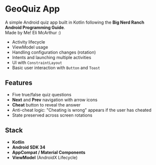 # GeoQuiz App

A simple Android quiz app built in Kotlin following the **Big Nerd Ranch Android Programming Guide**.  
Made by Me! Eli McArthur :)

- Activity lifecycle
- ViewModel usage
- Handling configuration changes (rotation)
- Intents and launching multiple activities
- UI with `ConstraintLayout`
- Basic user interaction with `Button` and `Toast`

## Features
- Five true/false quiz questions
- **Next** and **Prev** navigation with arrow icons
- **Cheat** button to reveal the answer
- Anti-cheat logic: "Cheating is wrong" appears if the user has cheated
- State preserved across screen rotations

## Stack
- **Kotlin**
- **Android SDK 34**
- **AppCompat / Material Components**
- **ViewModel** (AndroidX Lifecycle)

